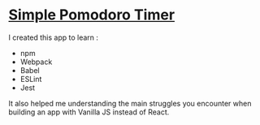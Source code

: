 # [Simple Pomodoro Timer](https://tymer.netlify.app/)

I created this app to learn :

- npm
- Webpack
- Babel
- ESLint
- Jest

It also helped me understanding the main struggles you encounter when building an app with Vanilla JS instead of React.